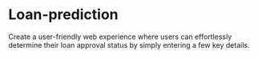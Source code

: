 # Loan-prediction
Create a user-friendly web experience where users can effortlessly determine their loan approval status by simply entering a few key details.
